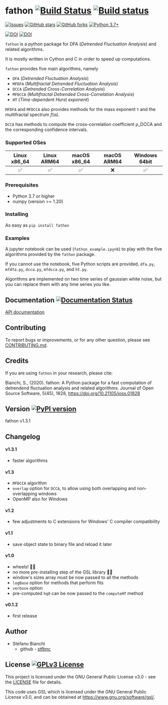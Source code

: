 # fathon [![Build Status](https://travis-ci.com/stfbnc/fathon.svg?branch=master)](https://travis-ci.com/stfbnc/fathon) [![Build status](https://ci.appveyor.com/api/projects/status/tl2a8c84bbvxu37p?svg=true)](https://ci.appveyor.com/project/stfbnc/fathon)

[![Issues](https://img.shields.io/github/issues-raw/stfbnc/fathon.svg?maxAge=25000)](https://github.com/stfbnc/fathon/issues) [![GitHub stars](https://img.shields.io/github/stars/stfbnc/fathon.svg?style=social&label=Stars&style=plastic)]() [![GitHub forks](https://img.shields.io/github/forks/stfbnc/fathon.svg?style=social&label=Fork&style=plastic)]() [![Python 3.7+](https://img.shields.io/badge/python-3.7+-blue.svg)](https://www.python.org/)

[![DOI](https://zenodo.org/badge/214290119.svg)](https://zenodo.org/badge/latestdoi/214290119) [![DOI](https://joss.theoj.org/papers/10.21105/joss.01828/status.svg)](https://doi.org/10.21105/joss.01828)



`fathon` is a python package for DFA (*Detrended Fluctuation Analysis*) and related algorithms.

It is mostly written in Cython and C in order to speed up computations.

`fathon` provides five main algorithms, namely

- <code>DFA</code> (*Detrended Fluctuation Analysis*)
- <code>MFDFA</code> (*Multifractal Detrended Fluctuation Analysis*)
- <code>DCCA</code> (*Detrended Cross-Correlation Analysis*)
- <code>MFDCCA</code> (*Multifractal Detrended Cross-Correlation Analysis*)
- <code>HT</code> (*Time-dependent Hurst exponent*)

<code>MFDFA</code> and <code>MFDCCA</code> also provides methods for the mass exponent τ and the multifractal spectrum *f*(α).

<code>DCCA</code> has methods to compute the cross-correlation coefficient ρ_DCCA and the corresponding confidence intervals.

### Supported OSes

|    Linux x86_64    |    Linux ARM64     |    macOS x86_64    | macOS ARM64 |   Windows 64bit    |
|:------------------:| :----------------: | :----------------: |:-----------:| :----------------: |
| :white_check_mark: | :white_check_mark: | :white_check_mark: |     :x:     | :white_check_mark: |

### Prerequisites

 - Python 3.7 or higher
 - numpy (version >= 1.20)

### Installing

As easy as `pip install fathon`

### Examples

A jupyter notebook can be used (<code>fathon_example.ipynb</code>) to play with the five algorithms provided by the `fathon` package.

If you cannot use the notebook, five Python scripts are provided, <code>dfa.py</code>, <code>mfdfa.py</code>, <code>dcca.py</code>, <code>mfdcca.py</code>, and <code>ht.py</code>.

Algorithms are implemented on two time series of gaussian white noise, but you can replace them with any time series you like.

## Documentation [![Documentation Status](https://readthedocs.org/projects/fathon/badge/?version=latest)](https://fathon.readthedocs.io/en/latest/?badge=latest)

[API documentation](https://fathon.readthedocs.io/)

## Contributing

To report bugs or improvements, or for any other question, please see [CONTRIBUTING.md](https://github.com/stfbnc/fathon/blob/master/CONTRIBUTING.md).

## Credits

If you are using `fathon` in your research, please cite:

Bianchi, S., (2020). fathon: A Python package for a fast computation of  detrendend fluctuation analysis and related algorithms. Journal of Open  Source Software, 5(45), 1828, https://doi.org/10.21105/joss.01828

## Version  [![PyPI version](https://badge.fury.io/py/fathon.svg)](https://badge.fury.io/py/fathon)

fathon v1.3.1

## Changelog

#### v1.3.1

- faster algorithms

#### v1.3

- <code>MFDCCA</code> algorithm
- <code>overlap</code> option for <code>DCCA</code>, to allow using both overlapping and non-overlapping windows
- OpenMP also for Windows

#### v1.2

- few adjustments to C extensions for Windows' C compiler compatibility

#### v1.1

- save object state to binary file and reload it later

#### v1.0

- wheels! :ferris_wheel::ferris_wheel:
- no more pre-installing step of the GSL library :tada::tada:
- window's sizes array must be now passed to all the methods
- `logBase` option for methods that perform fits
- `verbose` option
- pre-computed `hq0` can be now passed to the `computeHT` method

#### v0.1.2

- first release

## Author

- Stefano Bianchi
  - github - [stfbnc](https://github.com/stfbnc)

## License  [![GPLv3 License](https://img.shields.io/badge/License-GPL%20v3-orange.svg)](https://opensource.org/licenses/)

This project is licensed under the GNU General Public License v3.0 - see the [LICENSE](https://github.com/stfbnc/fathon/blob/master/LICENSE) file for details.

This code uses GSL which is licensed under the GNU General Public License v3.0, and can be obtained at https://www.gnu.org/software/gsl/.
